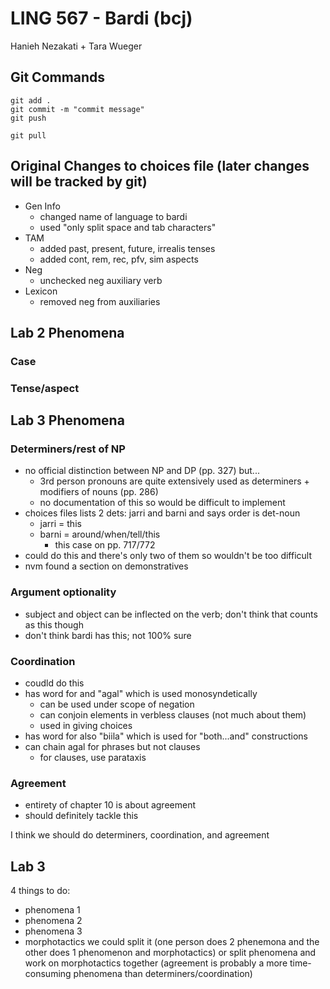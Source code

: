 # LING 567 - Bardi (bcj)
Hanieh Nezakati + Tara Wueger

## Git Commands
```
git add .
git commit -m "commit message"
git push

git pull
```

## Original Changes to choices file (later changes will be tracked by git)
- Gen Info
  - changed name of language to bardi
  - used "only split space and tab characters"
- TAM
  - added past, present, future, irrealis tenses
  - added cont, rem, rec, pfv, sim aspects
- Neg
  - unchecked neg auxiliary verb
- Lexicon
  - removed neg from auxiliaries

## Lab 2 Phenomena
### Case
### Tense/aspect

## Lab 3 Phenomena
### Determiners/rest of NP
- no official distinction between NP and DP (pp. 327) but...
  - 3rd person pronouns are quite extensively used as determiners + modifiers of nouns (pp. 286)
  - no documentation of this so would be difficult to implement
- choices files lists 2 dets: jarri and barni and says order is det-noun
  - jarri = this
  - barni = around/when/tell/this
    - this case on pp. 717/772
- could do this and there's only two of them so wouldn't be too difficult
- nvm found a section on demonstratives

### Argument optionality
- subject and object can be inflected on the verb; don't think that counts as this though
- don't think bardi has this; not 100% sure

### Coordination
- coudld do this
- has word for and "agal" which is used monosyndetically
  - can be used under scope of negation
  - can conjoin elements in verbless clauses (not much about them)
  - used in giving choices
- has word for also "biila" which is used for "both...and" constructions
- can chain agal for phrases but not clauses
  - for clauses, use parataxis

### Agreement
- entirety of chapter 10 is about agreement
- should definitely tackle this

I think we should do determiners, coordination, and agreement

## Lab 3
4 things to do:
  - phenomena 1
  - phenomena 2
  - phenomena 3
  - morphotactics
we could split it (one person does 2 phenemona and the other does 1 phenomenon and morphotactics)
or split phenomena and work on morphotactics together (agreement is probably a more time-consuming phenomena than determiners/coordination)